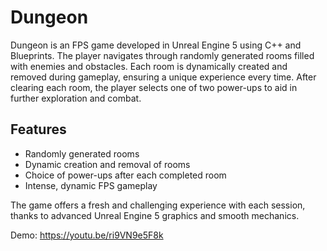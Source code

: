 # Dungeon

Dungeon is an FPS game developed in Unreal Engine 5 using C++ and Blueprints. The player navigates through randomly generated rooms filled with enemies and obstacles. Each room is dynamically created and removed during gameplay, ensuring a unique experience every time. After clearing each room, the player selects one of two power-ups to aid in further exploration and combat.

## Features
- Randomly generated rooms
- Dynamic creation and removal of rooms
- Choice of power-ups after each completed room
- Intense, dynamic FPS gameplay

The game offers a fresh and challenging experience with each session, thanks to advanced Unreal Engine 5 graphics and smooth mechanics.

Demo: https://youtu.be/ri9VN9e5F8k
